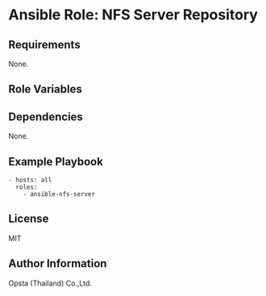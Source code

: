# Ansible Role: NFS Server Repository



## Requirements

None.

## Role Variables



## Dependencies

None.

## Example Playbook

    - hosts: all
      roles:
        - ansible-nfs-server

## License

MIT

## Author Information

Opsta (Thailand) Co.,Ltd.
